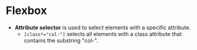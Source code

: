 # Flexbox

* **Attribute selector** is used to select elements with a specific attribute. 
  * ```[class*="col-"]``` selects all elements with a class attribute that contains the substring "col-".